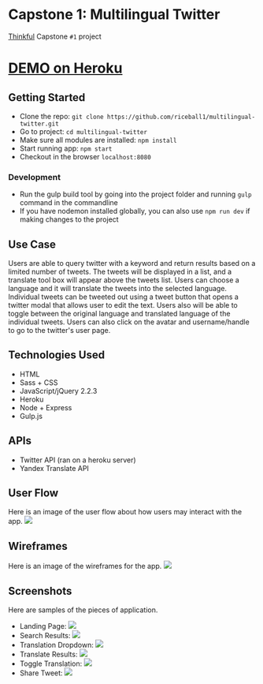 # Capstone 1: Multilingual Twitter

[Thinkful](http://www.thinkful.com) Capstone `#1` project

# [DEMO on Heroku](https://multilingual-twitter.herokuapp.com/)

## Getting Started

- Clone the repo: `git clone https://github.com/riceball1/multilingual-twitter.git`
- Go to project: `cd multilingual-twitter`
- Make sure all modules are installed: `npm install`
- Start running app: `npm start`
- Checkout in the browser `localhost:8080`

### Development
- Run the gulp build tool by going into the project folder and running `gulp` command in the commandline
- If you have nodemon installed globally, you can also use `npm run dev` if making changes to the project 

## Use Case

Users are able to query twitter with a keyword and return results based on a limited number of tweets. The tweets will be displayed in a list, and a translate tool box will appear above the tweets list. Users can choose a language and it will translate the tweets into the selected language. Individual tweets can be tweeted out using a tweet button that opens a twitter modal that allows user to edit the text. Users also will be able to toggle between the original language and translated language of the individual tweets. Users can also click on the avatar and username/handle to go to the twitter's user page.

## Technologies Used

+ HTML
+ Sass + CSS
+ JavaScript/jQuery 2.2.3
+ Heroku
+ Node + Express
+ Gulp.js

## APIs

+ Twitter API (ran on a heroku server)
+ Yandex Translate API

## User Flow
Here is an image of the user flow about how users may interact with the app.
![](http://www.danafng.com/thinkful/capstone1/images/capstone1-v2-userflow.png?raw=true)

## Wireframes
Here is an image of the wireframes for the app.
![](http://www.danafng.com/thinkful/capstone1/images/wireframe.png?raw=true)

## Screenshots
Here are samples of the pieces of application.

+ Landing Page: ![](http://www.danafng.com/thinkful/capstone1/images/01-landing-page.png?raw=true)
+ Search Results: ![](http://www.danafng.com/thinkful/capstone1/images/02-search-results.png?raw=true)
+ Translation Dropdown: ![](http://www.danafng.com/thinkful/capstone1/images/03-translation-dropdown.png?raw=true)
+ Translate Results: ![](http://www.danafng.com/thinkful/capstone1/images/03-translate-results.png?raw=true)
+ Toggle Translation: ![](http://www.danafng.com/thinkful/capstone1/images/04-toggle-translation.png?raw=true)
+ Share Tweet: ![](http://www.danafng.com/thinkful/capstone1/images/05-share-tweet.png?raw=true)
